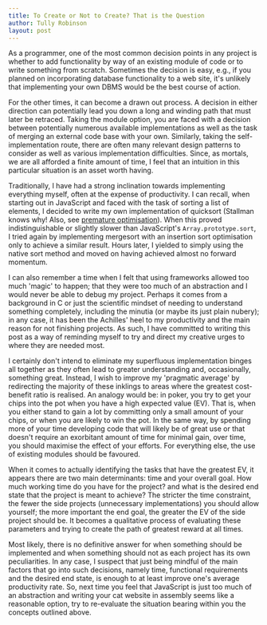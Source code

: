 ```yaml
---
title: To Create or Not to Create? That is the Question
author: Tully Robinson
layout: post
---
```

As a programmer, one of the most common decision points in any project is whether to add functionality by way of an existing module of code or to write something from scratch. Sometimes the decision is easy, e.g., if you planned on incorporating database functionality to a web site, it's unlikely that implementing your own DBMS would be the best course of action.

For the other times, it can become a drawn out process. A decision in either direction can potentially lead you down a long and winding path that must later be retraced. Taking the module option, you are faced with a decision between potentially numerous available implementations as well as the task of merging an external code base with your own. Similarly, taking the self-implementation route, there are often many relevant design patterns to consider as well as various implementation difficulties. Since, as mortals, we are all afforded a finite amount of time, I feel that an intuition in this particular situation is an asset worth having.

Traditionally, I have had a strong inclination towards implementing everything myself, often at the expense of productivity. I can recall, when starting out in JavaScript and faced with the task of sorting a list of elements, I decided to write my own implementation of quicksort (Stallman knows why! Also, see [premature optimisation](http://c2.com/cgi/wiki?PrematureOptimization)). When this proved indistinguishable or slightly slower than JavaScript's `Array.prototype.sort`, I tried again by implementing mergesort with an insertion sort optimisation only to achieve a similar result. Hours later, I yielded to simply using the native sort method and moved on having achieved almost no forward momentum.

I can also remember a time when I felt that using frameworks allowed too much 'magic' to happen; that they were too much of an abstraction and I would never be able to debug my project. Perhaps it comes from a background in C or just the scientific mindset of needing to understand something completely, including the minutia (or maybe its just plain nubery); in any case, it has been the Achilles' heel to my productivity and the main reason for not finishing projects. As such, I have committed to writing this post as a way of reminding myself to try and direct my creative urges to where they are needed most.

I certainly don't intend to eliminate my superfluous implementation binges all together as they often lead to greater understanding and, occasionally, something great. Instead, I wish to improve my 'pragmatic average' by redirecting the majority of these inklings to areas where the greatest cost-benefit ratio is realised. An analogy would be: in poker, you try to get your chips into the pot when you have a high expected value (EV). That is, when you either stand to gain a lot by committing only a small amount of your chips, or when you are likely to win the pot. In the same way, by spending more of your time developing code that will likely be of great use or that doesn't require an exorbitant amount of time for minimal gain, over time, you should maximise the effect of your efforts. For everything else, the use of existing modules should be favoured.

When it comes to actually identifying the tasks that have the greatest EV, it appears there are two main determinants: time and your overall goal. How much working time do you have for the project? and what is the desired end state that the project is meant to achieve? The stricter the time constraint, the fewer the side projects (unnecessary implementations) you should allow yourself; the more important the end goal, the greater the EV of the side project should be. It becomes a qualitative process of evaluating these parameters and trying to create the path of greatest reward at all times.

Most likely, there is no definitive answer for when something should be implemented and when something should not as each project has its own peculiarities. In any case, I suspect that just being mindful of the main factors that go into such decisions, namely time, functional requirements and the desired end state, is enough to at least improve one's average productivity rate. So, next time you feel that JavaScript is just too much of an abstraction and writing your cat website in assembly seems like a reasonable option, try to re-evaluate the situation bearing within you the concepts outlined above.
